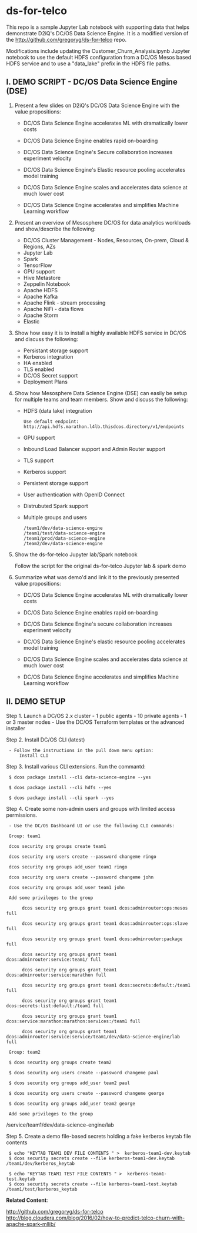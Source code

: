 # ds-for-telco

This repo is a sample Jupyter Lab notebook with supporting data that helps demonstrate D2iQ's DC/OS Data Science Engine. It is a modified version of the http://github.com/gregoryg/ds-for-telco repo.

Modifications include updating the Customer_Churn_Analysis.ipynb Jupyter notebook to use the default HDFS configuration from a DC/OS Mesos based HDFS service and to use a "data_lake" prefix in the HDFS file paths.

## I. DEMO SCRIPT - DC/OS Data Science Engine (DSE) 

1. Present a few slides on D2iQ's DC/OS Data Science Engine with the value propositions:

     - DC/OS Data Science Engine accelerates ML with dramatically lower costs

     - DC/OS Data Science Engine enables rapid on-boarding

     - DC/OS Data Science Engine's Secure collaboration increases experiment velocity

     - DC/OS Data Science Engine's Elastic resource pooling accelerates model training

     - DC/OS Data Science Engine scales and accelerates data science at much lower cost

     - DC/OS Data Science Engine accelerates and simplifies Machine Learning workflow

2. Present an overview of Mesosphere DC/OS for data analytics workloads and show/describe the following:

     - DC/OS Cluster Management - Nodes, Resources, On-prem, Cloud & Regions, AZs
     - Jupyter Lab
     - Spark
     - TensorFlow
     - GPU support
     - Hive Metastore
     - Zeppelin Notebook
     - Apache HDFS
     - Apache Kafka
     - Apache Flink - stream processing
     - Apache NiFi - data flows
     - Apache Storm
     - Elastic

3. Show how easy it is to install a highly available HDFS service in DC/OS and discuss the following:

     - Persistant storage support
     - Kerberos integration
     - HA enabled
     - TLS enabled
     - DC/OS Secret support
     - Deployment Plans

4. Show how Mesosphere Data Science Engine (DSE) can easily be setup for multiple teams and team members. Show and discuss the following:

     - HDFS (data lake) integration

          ```Use default endpoint: http://api.hdfs.marathon.l4lb.thisdcos.directory/v1/endpoints```

     - GPU support
     - Inbound Load Balancer support and Admin Router support
     - TLS support
     - Kerberos support
     - Persistent storage support
     - User authentication with OpenID Connect
     - Distrubuted Spark support
     - Multiple groups and users

          ```
          /team1/dev/data-science-engine
          /team1/test/data-science-engine
          /team1/prod/data-science-engine
          /team2/dev/data-science-engine
          ```

5. Show the ds-for-telco Jupyter lab/Spark notebook

     Follow the script for the original ds-for-telco Jupyter lab & spark demo

6. Summarize what was demo'd and link it to the previously presented value propositions:

     - DC/OS Data Science Engine accelerates ML with dramatically lower costs

     - DC/OS Data Science Engine enables rapid on-boarding

     - DC/OS Data Science Engine's secure collaboration increases experiment velocity

     - DC/OS Data Science Engine's elastic resource pooling accelerates model training

     - DC/OS Data Science Engine scales and accelerates data science at much lower cost

     - DC/OS Data Science Engine accelerates and simplifies Machine Learning workflow



## II. DEMO SETUP

Step 1. Launch a DC/OS 2.x cluster
     - 1 public agents
     - 10 private agents
     - 1 or 3 master nodes
     - Use the DC/OS Terraform templates or the advanced installer


Step 2. Install DC/OS CLI (latest)

     - Follow the instructions in the pull down menu option:
         Install CLI

Step 3. Install various CLI extensions. Run the commantd:

     $ dcos package install --cli data-science-engine --yes

     $ dcos package install --cli hdfs --yes

     $ dcos package install --cli spark --yes


Step 4. Create some non-admin users and groups with limited access permissions.

     - Use the DC/OS Dashboard UI or use the following CLI commands:

     Group: team1

     dcos security org groups create team1

     dcos security org users create --password changeme ringo

     dcos security org groups add_user team1 ringo

     dcos security org users create --password changeme john

     dcos security org groups add_user team1 john

     Add some privileges to the group

          dcos security org groups grant team1 dcos:adminrouter:ops:mesos full

          dcos security org groups grant team1 dcos:adminrouter:ops:slave full

          dcos security org groups grant team1 dcos:adminrouter:package full

          dcos security org groups grant team1 dcos:adminrouter:service:team1/ full

          dcos security org groups grant team1 dcos:adminrouter:service:marathon full

          dcos security org groups grant team1 dcos:secrets:default:/team1 full

          dcos security org groups grant team1 dcos:secrets:list:default:/team1 full

          dcos security org groups grant team1 dcos:service:marathon:marathon:services:/team1 full

          dcos security org groups grant team1 dcos:adminrouter:service:service/team1/dev/data-science-engine/lab full

     Group: team2

     $ dcos security org groups create team2

     $ dcos security org users create --password changeme paul

     $ dcos security org groups add_user team2 paul

     $ dcos security org users create --password changeme george

     $ dcos security org groups add_user team2 george

     Add some privileges to the group



/service/team1/dev/data-science-engine/lab


Step 5. Create a demo file-based secrets holding a fake kerberos keytab file contents

     $ echo "KEYTAB TEAM1 DEV FILE CONTENTS " >  kerberos-team1-dev.keytab
     $ dcos security secrets create --file kerberos-team1-dev.keytab /team1/dev/kerberos_keytab

     $ echo "KEYTAB TEAM1 TEST FILE CONTENTS " >  kerberos-team1-test.keytab
     $ dcos security secrets create --file kerberos-team1-test.keytab /team1/test/kerberos_keytab

<b>Related Content</b>:<br>

http://github.com/gregoryg/ds-for-telco
<br>
http://blog.cloudera.com/blog/2016/02/how-to-predict-telco-churn-with-apache-spark-mllib/

